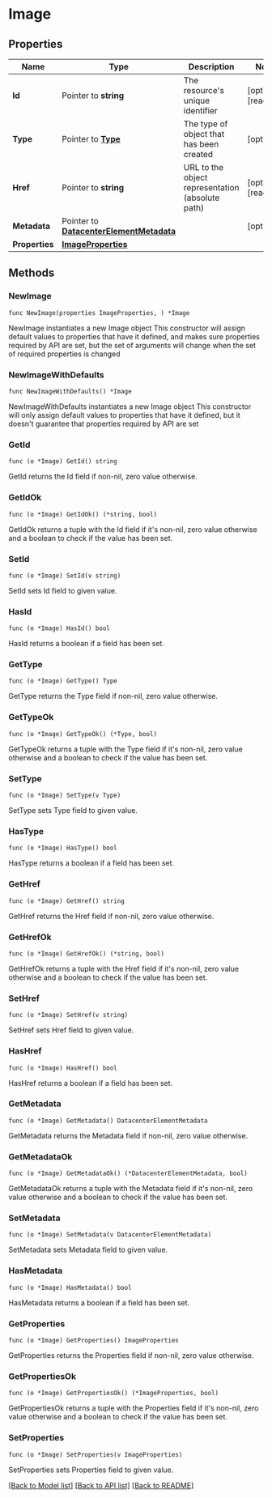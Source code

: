 # Image

## Properties

Name | Type | Description | Notes
------------ | ------------- | ------------- | -------------
**Id** | Pointer to **string** | The resource&#39;s unique identifier | [optional] [readonly] 
**Type** | Pointer to [**Type**](Type.md) | The type of object that has been created | [optional] 
**Href** | Pointer to **string** | URL to the object representation (absolute path) | [optional] [readonly] 
**Metadata** | Pointer to [**DatacenterElementMetadata**](DatacenterElementMetadata.md) |  | [optional] 
**Properties** | [**ImageProperties**](ImageProperties.md) |  | 

## Methods

### NewImage

`func NewImage(properties ImageProperties, ) *Image`

NewImage instantiates a new Image object
This constructor will assign default values to properties that have it defined,
and makes sure properties required by API are set, but the set of arguments
will change when the set of required properties is changed

### NewImageWithDefaults

`func NewImageWithDefaults() *Image`

NewImageWithDefaults instantiates a new Image object
This constructor will only assign default values to properties that have it defined,
but it doesn't guarantee that properties required by API are set

### GetId

`func (o *Image) GetId() string`

GetId returns the Id field if non-nil, zero value otherwise.

### GetIdOk

`func (o *Image) GetIdOk() (*string, bool)`

GetIdOk returns a tuple with the Id field if it's non-nil, zero value otherwise
and a boolean to check if the value has been set.

### SetId

`func (o *Image) SetId(v string)`

SetId sets Id field to given value.

### HasId

`func (o *Image) HasId() bool`

HasId returns a boolean if a field has been set.

### GetType

`func (o *Image) GetType() Type`

GetType returns the Type field if non-nil, zero value otherwise.

### GetTypeOk

`func (o *Image) GetTypeOk() (*Type, bool)`

GetTypeOk returns a tuple with the Type field if it's non-nil, zero value otherwise
and a boolean to check if the value has been set.

### SetType

`func (o *Image) SetType(v Type)`

SetType sets Type field to given value.

### HasType

`func (o *Image) HasType() bool`

HasType returns a boolean if a field has been set.

### GetHref

`func (o *Image) GetHref() string`

GetHref returns the Href field if non-nil, zero value otherwise.

### GetHrefOk

`func (o *Image) GetHrefOk() (*string, bool)`

GetHrefOk returns a tuple with the Href field if it's non-nil, zero value otherwise
and a boolean to check if the value has been set.

### SetHref

`func (o *Image) SetHref(v string)`

SetHref sets Href field to given value.

### HasHref

`func (o *Image) HasHref() bool`

HasHref returns a boolean if a field has been set.

### GetMetadata

`func (o *Image) GetMetadata() DatacenterElementMetadata`

GetMetadata returns the Metadata field if non-nil, zero value otherwise.

### GetMetadataOk

`func (o *Image) GetMetadataOk() (*DatacenterElementMetadata, bool)`

GetMetadataOk returns a tuple with the Metadata field if it's non-nil, zero value otherwise
and a boolean to check if the value has been set.

### SetMetadata

`func (o *Image) SetMetadata(v DatacenterElementMetadata)`

SetMetadata sets Metadata field to given value.

### HasMetadata

`func (o *Image) HasMetadata() bool`

HasMetadata returns a boolean if a field has been set.

### GetProperties

`func (o *Image) GetProperties() ImageProperties`

GetProperties returns the Properties field if non-nil, zero value otherwise.

### GetPropertiesOk

`func (o *Image) GetPropertiesOk() (*ImageProperties, bool)`

GetPropertiesOk returns a tuple with the Properties field if it's non-nil, zero value otherwise
and a boolean to check if the value has been set.

### SetProperties

`func (o *Image) SetProperties(v ImageProperties)`

SetProperties sets Properties field to given value.



[[Back to Model list]](../README.md#documentation-for-models) [[Back to API list]](../README.md#documentation-for-api-endpoints) [[Back to README]](../README.md)


